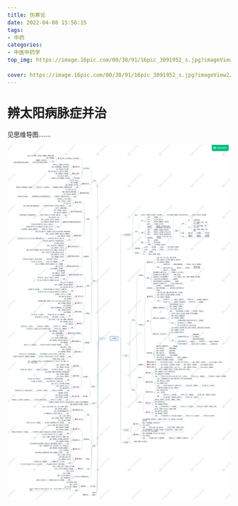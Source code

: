 ```yaml
---
title: 伤寒论
date: 2022-04-08 15:56:15
tags:
- 中药
categories:
- 中医中药学
top_img: https://image.16pic.com/00/30/91/16pic_3091952_s.jpg?imageView2/0/format/png

cover: https://image.16pic.com/00/30/91/16pic_3091952_s.jpg?imageView2/0/format/png
---
```






# 辨太阳病脉症并治

见思维导图.......

![太阳病](https://raw.githubusercontent.com/zhangxuesong123/zhangxuesong123.github.io/main/images/%E5%A4%AA%E9%98%B3%E7%97%85.png)
